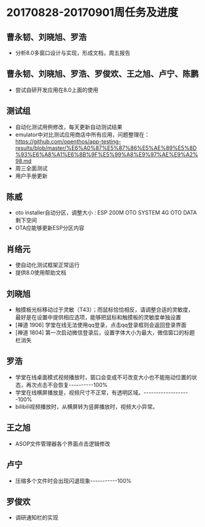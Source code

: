 # 20170828-20170901周任务及进度

## 曹永韧、刘晓旭、罗浩
- 分析8.0多窗口设计与实现，形成文档，周五报告

## 曹永韧、刘晓旭、罗浩、罗俊欢、王之旭、卢宁、陈鹏
- 尝试自研开发应用在8.0上面的使用

## 测试组
- 自动化测试用例修改，每天更新自动测试结果
- emulator中对比测试应用商店中所有应用，问题整理在：https://github.com/openthos/app-testing-results/blob/master/%E6%A0%87%E5%87%86%E5%AE%89%E5%8D%93%E6%A8%A1%E6%8B%9F%E5%99%A8%E9%97%AE%E9%A2%98.md
- 周三全面测试
- 用户手册更新

## 陈威
- oto installer自动分区，调整大小 : ESP 200M   OTO SYSTEM 4G   OTO DATA 剩下空间
- OTA应能够更新ESP分区内容

## 肖络元
- 使自动化测试框架正常运行
- 提供8.0使用帮助文档

## 刘晓旭
- 触摸板光标移动过于灵敏（T43）；而鼠标恰恰相反，请调整合适的灵敏度，最好是在设置中提供相应选项，能够把鼠标和触摸板的灵敏度单独设置
- [禅道 1906] 学堂在线无法使用qq登录，点击qq登录框则会返回登录界面
- [禅道 1804] 第一次启动微信登录后，设置字体大小为最大，微信窗口的标题栏消失

## 罗浩
- 学堂在线桌面模式视频播放时，窗口会变成不可改变大小也不能拖动位置的状态，再次点击不会恢复----------100%
- 学堂在线横屏播放是，视频尺寸不正常，有透明区域。-------------------100%
- bilibili视频播放时，从横屏转为竖屏播放时，视频大小异常。

## 王之旭
- ASOP文件管理器各个界面点击逻辑修改

## 卢宁
- 压缩多个文件时会出现闪退现象-----------100%

## 罗俊欢
- 调研通知栏的实现

